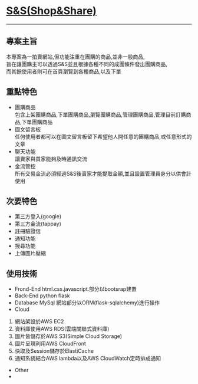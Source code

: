 # [S&S(Shop&Share)](https://shauncc.site/)
---
## 專案主旨
本專案為一拍賣網站,但功能注重在團購的商品,並非一般商品,  
旨在讓團購主可以透過S&S並且根據各種不同的成團條件發出團購商品,  
而其餘使用者則可在首頁瀏覽到各種商品,以及下單
## 重點特色
* 團購商品  
包含上架團購商品,下單團購商品,瀏覽團購商品,管理團購商品,管理目前訂購商品,下單團購商品
* 圖文留言板  
任何使用者都可以在圖文留言板留下希望他人開任意的團購商品,或任意形式的文章
* 聊天功能  
讓賣家與買家能夠及時通訊交流
* 金流管控  
所有交易金流必須經過S&S後賣家才能提取金額,並且設置管理員身分以供會計使用
## 次要特色
* 第三方登入(google)
* 第三方金流(tappay)
* 註冊驗證信
* 通知功能
* 搜尋功能
* 上傳圖片壓縮
## 使用技術
* Frond-End
html.css.javascript.部分以bootsrap建置
* Back-End
python flask
* Database
MySql
網站部分以ORM(flask-sqlalchemy)進行操作
* Cloud
1. 網站架設於AWS EC2
2. 資料庫使用AWS RDS(雲端關聯式資料庫)
3. 圖片皆儲存於AWS S3(Simple Cloud Storage)
4. 圖片呈現利用AWS CloudFront
5. 快取及Session儲存於ElastiCache
6. 通知系統結合AWS lambda以及AWS CloudWatch定時排成通知
* Other
*
